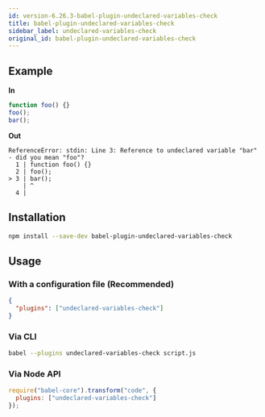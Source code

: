 ```yaml
---
id: version-6.26.3-babel-plugin-undeclared-variables-check
title: babel-plugin-undeclared-variables-check
sidebar_label: undeclared-variables-check
original_id: babel-plugin-undeclared-variables-check
---
```


## Example

**In**

```javascript
function foo() {}
foo();
bar();
```

**Out**

```
ReferenceError: stdin: Line 3: Reference to undeclared variable "bar" - did you mean "foo"?
  1 | function foo() {}
  2 | foo();
> 3 | bar();
    | ^
  4 |
```

## Installation

```sh
npm install --save-dev babel-plugin-undeclared-variables-check
```

## Usage

### With a configuration file (Recommended)

```json
{
  "plugins": ["undeclared-variables-check"]
}
```

### Via CLI

```sh
babel --plugins undeclared-variables-check script.js
```

### Via Node API

```javascript
require("babel-core").transform("code", {
  plugins: ["undeclared-variables-check"]
});
```

